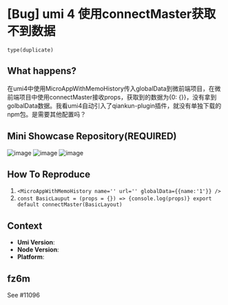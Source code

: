 # [Bug] umi 4 使用connectMaster获取不到数据

`type(duplicate)`

<!--
感谢您向我们反馈问题，为了高效的解决问题，我们期望你能提供以下信息：
-->

## What happens?

<!-- A clear and concise description of what the bug is. -->
<!-- 清晰的描述下遇到的问题。-->

在umi4中使用MicroAppWithMemoHistory传入globalData到微前端项目，在微前端项目中使用connectMaster接收props，获取到的数据为{0: {}}，没有拿到golbalData数据。我看umi4自动引入了qiankun-plugin插件，就没有单独下载的npm包。是需要其他配置吗？

## Mini Showcase Repository(REQUIRED)

![image](https://user-images.githubusercontent.com/48142793/236599468-972260e2-ed43-40b3-bba4-4207052fdeeb.png)
![image](https://user-images.githubusercontent.com/48142793/236599471-1e291dda-2631-4765-b1a2-593704729ff8.png)
![image](https://user-images.githubusercontent.com/48142793/236599474-6f4cfa53-3d96-403b-ac81-c6c49091db91.png)

<!-- 为节约大家的时间，无复现步骤的 ISSUE 会被关闭，提供之后再 REOPEN -->
<!-- YOUR_REPOSITORY_URL on github or stackbliz -->

## How To Reproduce

1. `<MicroAppWithMemoHistory name='' url='' globalData={{name:'1'}} />`
2. `const BasicLauput = (props = {}) => {console.log(props)} export default connectMaster(BasicLayout)`
<!-- 请提供复现链接/步骤，错误日志以及相关配置 -->

## Context

- **Umi Version**:
- **Node Version**:
- **Platform**:

## fz6m

See #11096
